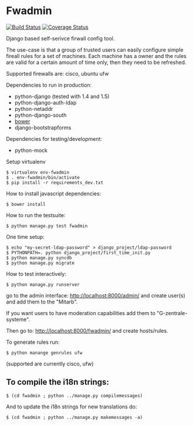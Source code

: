 Fwadmin
=======
[![Build Status](https://travis-ci.org/ZIMK/fwadmin.png)](https://travis-ci.org/ZIMK/fwadmin)
[![Coverage Status](https://coveralls.io/repos/ZIMK/fwadmin/badge.png?branch=master)](https://coveralls.io/r/ZIMK/fwadmin)

Django based self-serivce firwall config tool.

The use-case is that a group of trusted users can easily configure
simple fireall rules for a set of machines. Each machine has a owner
and the rules are valid for a certain amount of time only, then they
need to be refreshed.

Supported firewalls are: cisco, ubuntu ufw

Dependencies to run in production:
 - python-django (tested with 1.4 and 1.5)
 - python-django-auth-ldap
 - python-netaddr
 - python-django-south
 - [bower](https://github.com/twitter/bower)
 - django-bootstrapforms

Dependencies for testing/development:
 - python-mock

Setup virtualenv
```
$ virtualenv env-fwadmin
$ . env-fwadmin/bin/activate
$ pip install -r requirements_dev.txt
```

How to install javascript dependencies:
```
$ bower install
```

How to run the testsuite:
```
$ python manage.py test fwadmin
```

One time setup:
```
$ echo "my-secret-ldap-password" > django_project/ldap-password
$ PYTHONPATH=. python django_project/first_time_init.py
$ python manage.py syncdb
$ python manage.py migrate
```

How to test interactively:
```
$ python manage.py runserver
```

go to the admin interface:
 [http://localhost:8000/admin/]()
and create user(s) and add them to
the "Mitarb".

If you want users to have moderation capabilities
add them to "G-zentrale-systeme".

Then go to:
 [http://localhost:8000/fwadmin/]()
and create hosts/rules.

To generate rules run:
```
$ python manange genrules ufw
```
(supported are currently cisco, ufw)

To compile the i18n strings:
----------------------------
```
$ (cd fwadmin ; python ../manage.py compilemessages)
```

And to update the i18n strings for new translations do:
```
$ (cd fwadmin ; python ../manage.py makemessages -a)
```
